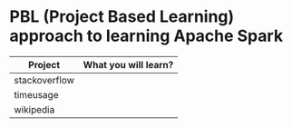 # PBL (Project Based Learning) approach to learning Apache Spark

| Project | What you will learn? |
| ------ | ----------- |
| stackoverflow |  |
| timeusage | |
| wikipedia | |
